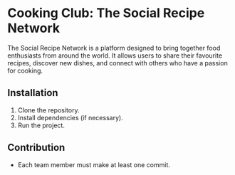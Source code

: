 # Cooking Club: The Social Recipe Network

The Social Recipe Network is a platform designed to bring together food enthusiasts from around the world. It allows users to share their favourite recipes, discover new dishes, and connect with others who have a passion for cooking.

## Installation
1. Clone the repository.
2. Install dependencies (if necessary).
3. Run the project.

## Contribution
- Each team member must make at least one commit.
